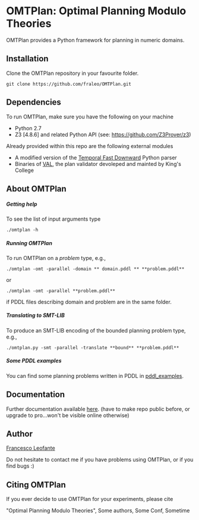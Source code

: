 # OMTPlan: Optimal Planning Modulo Theories

OMTPlan provides a Python framework for planning in numeric domains.


## Installation

Clone the OMTPlan repository in your favourite folder.
	
	git clone https://github.com/fraleo/OMTPlan.git


## Dependencies

To run OMTPlan, make sure you have the following on your machine

* Python 2.7
* Z3 [4.8.6] and related Python API (see: https://github.com/Z3Prover/z3)

Already provided within this repo are the following external modules

* A modified version of the [Temporal Fast Downward](http://gki.informatik.uni-freiburg.de/tools/tfd/) Python parser 
* Binaries of [VAL](https://github.com/KCL-Planning/VAL), the plan validator devoleped and mainted by King's College 


## About OMTPlan


##### Getting help

To see the list of input arguments type

	./omtplan -h


##### Running OMTPlan

To run OMTPlan on a *problem* type, e.g.,

	./omtplan -omt -parallel -domain ** domain.pddl ** **problem.pddl**

or

	./omtplan -omt -parallel **problem.pddl**

if PDDL files describing domain and problem are in the same folder.


##### Translating to SMT-LIB
 
To produce an SMT-LIB encoding of the bounded planning problem type, e.g.,

	./omtplan.py -smt -parallel -translate **bound** **problem.pddl** 
 

##### Some PDDL examples

You can find some planning problems written in PDDL in [pddl_examples](/pddl_examples).


## Documentation

Further documentation available [here](https://fraleo.github.io/OMTPlan/).
(have to make repo public before, or upgrade to pro...won't be visible 
online otherwise)


## Author

[Francesco Leofante](https://github.com/fraleo)

Do not hesitate to contact me if you have problems using OMTPlan, or if you find bugs :)


## Citing OMTPlan

If you ever decide to use OMTPlan for your experiments, please cite

"Optimal Planning Modulo Theories", Some authors, Some Conf, Sometime







